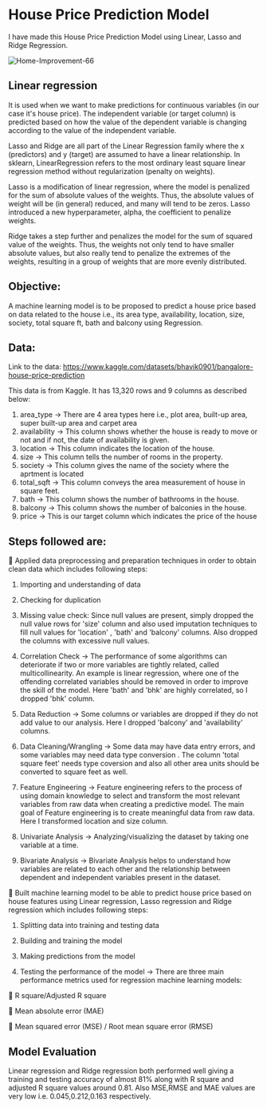 # House Price Prediction Model
I have made this House Price Prediction Model using Linear, Lasso and Ridge Regression.

![Home-Improvement-66](https://user-images.githubusercontent.com/121285271/226747968-69918e7e-fb63-4d87-bb80-fc021f149ece.jpg)

 ## Linear regression 
 
 It is used when we want to make predictions for continuous variables (in our case it's house price). The independent variable (or target column) is predicted based on how the value of the dependent variable is changing according to the value of the independent variable.
 
Lasso and Ridge are all part of the Linear Regression family where the x (predictors) and y (target) are assumed to have a linear relationship. In sklearn, LinearRegression refers to the most ordinary least square linear regression method without regularization (penalty on weights).

Lasso is a modification of linear regression, where the model is penalized for the sum of absolute values of the weights. Thus, the absolute values of weight will be (in general) reduced, and many will tend to be zeros. Lasso introduced a new hyperparameter, alpha, the coefficient to penalize weights.

Ridge takes a step further and penalizes the model for the sum of squared value of the weights. Thus, the weights not only tend to have smaller absolute values, but also really tend to penalize the extremes of the weights, resulting in a group of weights that are more evenly distributed.

## Objective:

A machine learning model is to be proposed to predict a house price based on data related to the house i.e., its area type, availability, location, size, society, total square ft, bath and balcony using Regression.

## Data:

Link to the data: https://www.kaggle.com/datasets/bhavik0901/bangalore-house-price-prediction

This data is from Kaggle. It has 13,320 rows and 9 columns as described below:

1. area_type    -> There are 4 area types here i.e., plot area, built-up area, super built-up area and carpet area
2. availability -> This column shows whether the house is ready to move or not and if not, the date of availability is given.
3. location     -> This column indicates the location of the house.
4. size         -> This column tells the number of rooms in the property.
5. society      -> This column gives the name of the society where the aprtment is located
6. total_sqft   -> This column conveys the area measurement of house in square feet.
7. bath         -> This column shows the number of bathrooms in the house.
8. balcony      -> This column shows the number of balconies in the house.
9. price        -> This is our target column which indicates the price of the house

## Steps followed are:

 📌 Applied data preprocessing and preparation techniques in order to obtain clean data which includes following steps:

1. Importing and understanding of data
 
2. Checking for duplication 

3. Missing value check:  Since null values are present, simply dropped the null value rows for 'size' column and also used imputation techniques to fill null values for 'location' , 'bath' and 'balcony' columns. Also dropped the columns with excessive null values.

4. Correlation Check -> The performance of some algorithms can deteriorate if two or more variables are tightly related, called multicollinearity. An example is linear regression, where one of the offending correlated variables should be removed in order to improve the skill of the model. Here 'bath' and 'bhk' are highly correlated, so I dropped 'bhk' column.

5. Data Reduction -> Some columns or variables are dropped if they do not add value to our analysis. Here I dropped 'balcony' and 'availability' columns.

6. Data Cleaning/Wrangling -> Some data may have data entry errors, and some variables may need data type conversion . The column 'total square feet' needs type coversion and also all other area units should be converted to square feet as well.

7. Feature Engineering -> Feature engineering refers to the process of using domain knowledge to select and transform the most relevant variables from raw data when creating a predictive model. The main goal of Feature engineering is to create meaningful data from raw data. Here I transformed location and size column.

8. Univariate Analysis -> Analyzing/visualizing the dataset by taking one variable at a time.

9. Bivariate Analysis -> Bivariate Analysis helps to understand how variables are related to each other and the relationship between dependent and independent variables present in the dataset.

📌 Built machine learning model to be able to predict house price based on house features using Linear regression, Lasso regression and Ridge regression which includes following steps:

1. Splitting data into training and testing data

2. Building and training the model

3. Making predictions from the model

4. Testing the performance of the model -> There are three main performance metrics used for regression machine learning models:

🔗 R square/Adjusted R square

🔗 Mean absolute error (MAE)

🔗 Mean squared error (MSE) / Root mean square error (RMSE)

## Model Evaluation

Linear regression and Ridge regression both performed well giving a training and testing accuracy of almost 81% along with R square and adjusted R square values around 0.81. Also MSE,RMSE and MAE values are very low i.e. 0.045,0.212,0.163 respectively.
